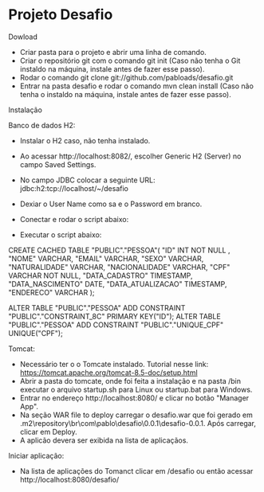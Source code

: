# Projeto Desafio

Dowload

- Criar pasta para o projeto e abrir uma linha de comando.
- Criar o repositório git com o comando git init (Caso não tenha o Git instaldo na máquina, instale antes de fazer esse passo).
- Rodar o comando git clone git://github.com/pabloads/desafio.git
- Entrar na pasta desafio e rodar o comando mvn clean install (Caso não tenha o instaldo na máquina, instale antes de fazer esse passo).

Instalação

Banco de dados H2:
- Instalar o H2 caso, não tenha instalado. 
- Ao acessar http://localhost:8082/, escolher Generic H2 (Server) no campo Saved Settings.
- No campo JDBC colocar a seguinte URL: jdbc:h2:tcp://localhost/~/desafio
- Dexiar o User Name como sa e o Password em branco.
- Conectar e rodar o script abaixo:

- Executar o script abaixo:

CREATE CACHED TABLE "PUBLIC"."PESSOA"(
    "ID" INT  NOT NULL ,
    "NOME" VARCHAR,
    "EMAIL" VARCHAR,
    "SEXO" VARCHAR,
    "NATURALIDADE" VARCHAR,
    "NACIONALIDADE" VARCHAR,
    "CPF" VARCHAR NOT NULL,
    "DATA_CADASTRO" TIMESTAMP,
    "DATA_NASCIMENTO" DATE,
    "DATA_ATUALIZACAO" TIMESTAMP,
    "ENDERECO" VARCHAR
);

ALTER TABLE "PUBLIC"."PESSOA" ADD CONSTRAINT "PUBLIC"."CONSTRAINT_8C" PRIMARY KEY("ID");
ALTER TABLE "PUBLIC"."PESSOA" ADD CONSTRAINT "PUBLIC"."UNIQUE_CPF" UNIQUE("CPF");



Tomcat:

- Necessário ter o o Tomcate instalado. Tutorial nesse link: https://tomcat.apache.org/tomcat-8.5-doc/setup.html
- Abrir a pasta do tomcate, onde foi feita a instalação e na pasta /bin executar o arquivo startup.sh para Linux ou startup.bat para Windows.
- Entrar no endereço http://localhost:8080/ e clicar no botão "Manager App". 
- Na seção WAR file to deploy carregar o desafio.war que foi gerado em .m2\repository\br\com\pablo\desafio\0.0.1\desafio-0.0.1. Após carregar, clicar em Deploy.
- A aplicão devera ser exibida na lista de aplicaçãos.

Iniciar aplicação:
- Na lista de aplicações do Tomanct clicar em /desafio ou então acessar http://localhost:8080/desafio/
